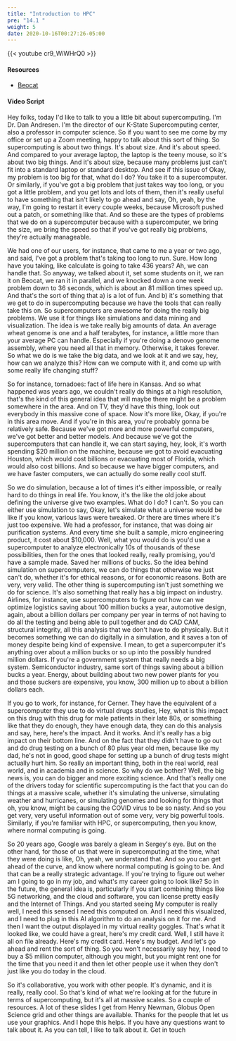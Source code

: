```yaml
---
title: "Introduction to HPC"
pre: "14.1 "
weight: 5
date: 2020-10-16T00:27:26-05:00
---
```


{{< youtube cr9_WiWHrQ0 >}}


#### Resources
* [Beocat](https://beocat.ksu.edu/)

#### Video Script

Hey folks, today I'd like to talk to you a little bit about supercomputing. I'm Dr. Dan Andresen. I'm the director of our K-State Supercomputing center, also a professor in computer science. So if you want to see me come by my office or set up a Zoom meeting, happy to talk about this sort of thing. So supercomputing is about two things. It's about size. And it's about speed. And compared to your average laptop, the laptop is the teeny mouse, so it's about two big things. And it's about size, because many problems just can't fit into a standard laptop or standard desktop. And see if this issue of Okay, my problem is too big for that, what do I do? You take it to a supercomputer. Or similarly, if you've got a big problem that just takes way too long, or you got a little problem, and you get lots and lots of them, then it's really useful to have something that isn't likely to go ahead and say, Oh, yeah, by the way, I'm going to restart it every couple weeks, because Microsoft pushed out a patch, or something like that. And so these are the types of problems that we do on a supercomputer because with a supercomputer, we bring the size, we bring the speed so that if you've got really big problems, they're actually manageable. 

We had one of our users, for instance, that came to me a year or two ago, and said, I've got a problem that's taking too long to run. Sure. How long have you taking, like calculate is going to take 436 years? Ah, we can handle that. So anyway, we talked about it, set some students on it, we ran it on Beocat, we ran it in parallel, and we knocked down a one week problem down to 36 seconds, which is about an 81 million times speed up. And that's the sort of thing that a) is a lot of fun. And b)  it's something that we get to do in supercomputing because we have the tools that can really take this on. So supercomputers are awesome for doing the really big problems. We use it for things like simulations and data mining and visualization. The idea is we take really big amounts of data. An average wheat genome is one and a half terabytes, for instance, a little more than your average PC can handle. Especially if you're doing a denovo genome assembly, where you need all that in memory. Otherwise, it takes forever. So what we do is we take the big data, and we look at it and we say, hey, how can we analyze this? How can we compute with it, and come up with some really life changing stuff? 

So for instance, tornadoes: fact of life here in Kansas. And so what happened was years ago, we couldn't really do things at a high resolution, that's the kind of this general idea that will maybe there might be a problem somewhere in the area. And on TV, they'd have this thing, look out everybody in this massive cone of space. Now it's more like, Okay, if you're in this area move. And if you're in this area, you're probably gonna be relatively safe. Because we've got more and more powerful computers, we've got better and better models. And because we've got the supercomputers that can handle it, we can start saying, hey, look, it's worth spending $20 million on the machine, because we got to avoid evacuating Houston, which would cost billions or evacuating most of Florida, which would also cost billions. And so because we have bigger computers, and we have faster computers, we can actually do some really cool stuff. 

So we do simulation, because a lot of times it's either impossible, or really hard to do things in real life. You know, it's the like the old joke about defining the universe give two examples. What do I do? I can't. So you can either use simulation to say, Okay, let's simulate what a universe would be like if you know, various laws were tweaked. Or there are times where it's just too expensive. We had a professor, for instance, that was doing air purification systems. And every time she built a sample, micro engineering product, it cost about $10,000. Well, what you would do is you'd use a supercomputer to analyze electronically 10s of thousands of these possibilities, then for the ones that looked really, really promising, you'd have a sample made. Saved her millions of bucks. So the idea behind simulation on supercomputers, we can do things that otherwise we just can't do, whether it's for ethical reasons, or for economic reasons. Both are very, very valid. The other thing is supercomputing isn't just something we do for science. It's also something that really has a big impact on industry. Airlines, for instance, use supercomputers to figure out how can we optimize logistics saving about 100 million bucks a year, automotive design, again, about a billion dollars per company per year in terms of not having to do all the testing and being able to pull together and do CAD CAM, structural integrity, all this analysis that we don't have to do physically. But it becomes something we can do digitally in a simulation, and it saves a ton of money despite being kind of expensive. I mean, to get a supercomputer it's anything over about a million bucks or so up into the possibly hundred million dollars. If you're a government system that really needs a big system. Semiconductor industry, same sort of things saving about a billion bucks a year. Energy, about building about two new power plants for you and those suckers are expensive, you know, 300 million up to about a billion dollars each. 

If you go to work, for instance, for Cerner. They have the equivalent of a supercomputer they use to do virtual drugs studies, Hey, what is this impact on this drug with this drug for male patients in their late 80s, or something like that they do enough, they have enough data, they can do this analysis and say, here, here's the impact. And it works. And it's really has a big impact on their bottom line. And on the fact that they didn't have to go out and do drug testing on a bunch of 80 plus year old men, because like my dad, he's not in good, good shape for setting up a bunch of drug tests might actually hurt him. So really an important thing, both in the real world, real world, and in academia and in science. So why do we bother? Well, the big news is, you can do bigger and more exciting science. And that's really one of the drivers today for scientific supercomputing is the fact that you can do things at a massive scale, whether it's simulating the universe, simulating weather and hurricanes, or simulating genomes and looking for things that oh, you know, might be causing the COVID virus to be so nasty. And so you get very, very useful information out of some very, very big powerful tools. Similarly, if you're familiar with HPC, or supercomputing, then you know, where normal computing is going. 

So 20 years ago, Google was barely a gleam in Sergey's eye. But on the other hand, for those of us that were in supercomputing at the time, what they were doing is like, Oh, yeah, we understand that. And so you can get ahead of the curve, and know where normal computing is going to be. And that can be a really strategic advantage. If you're trying to figure out weher am I going to go in my job, and what's my career going to look like? So in the future, the general idea is, particularly if you start combining things like 5G networking, and the cloud and software, you can license pretty easily and the Internet of Things. And you started seeing My computer is really well, I need this sensed I need this computed on. And I need this visualized, and I need to plug in this AI algorithm to do an analysis on it for me. And then I want the output displayed in my virtual reality goggles. That's what it looked like, we could have a great, here's my credit card. Well, I still have it all on file already. Here's my credit card. Here's my budget. And let's go ahead and rent the sort of thing. So you won't necessarily say hey, I need to buy a $5 million computer, although you might, but you might rent one for the time that you need it and then let other people use it when they don't just like you do today in the cloud. 

So it's collaborative, you work with other people. It's dynamic, and it is really, really cool. So that's kind of what we're looking at for the future in terms of supercomputing, but it's all at massive scales. So a couple of resources. A lot of these slides I get from Henry Newman, Globus Open Science grid and other things are available. Thanks for the people that let us use your graphics. And I hope this helps. If you have any questions want to talk about it. As you can tell, I like to talk about it. Get in touch 

